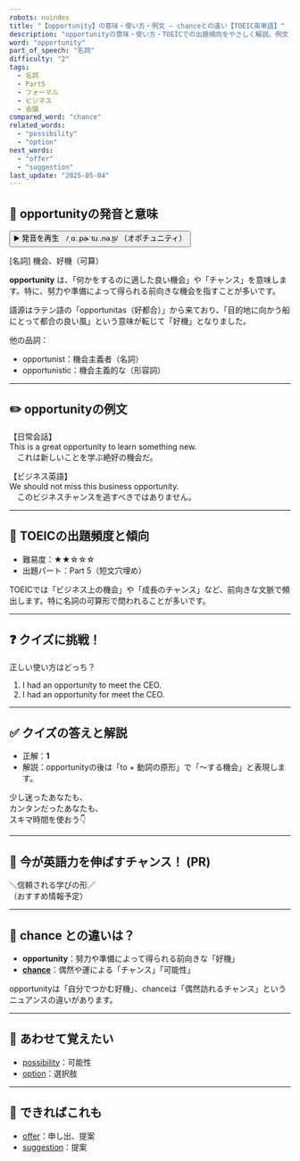 ```yaml
---
robots: noindex
title: "【opportunity】の意味・使い方・例文 ― chanceとの違い【TOEIC英単語】"
description: "opportunityの意味・使い方・TOEICでの出題傾向をやさしく解説。例文・クイズ付きでchanceとの違いもわかりやすく学べます。"
word: "opportunity"
part_of_speech: "名詞"
difficulty: "2"
tags:
  - 名詞
  - Part5
  - フォーマル
  - ビジネス
  - 会議
compared_word: "chance"
related_words:
  - "possibility"
  - "option"
next_words:
  - "offer"
  - "suggestion"
last_update: "2025-05-04"
---
```


## 🔰 opportunityの発音と意味

<button class="play-audio" onclick="playTTS('opportunity')">
  <span class="play-audio-main">
    ▶️ 発音を再生　/ˌɑː.pɚˈtuː.nə.t̬i/
  </span>
  <span class="play-audio-sub">
    （オポチュニティ）
  </span>
</button>

[名詞] 機会、好機（可算）

**opportunity** は、「何かをするのに適した良い機会」や「チャンス」を意味します。特に、努力や準備によって得られる前向きな機会を指すことが多いです。

語源はラテン語の「opportunitas（好都合）」から来ており、「目的地に向かう船にとって都合の良い風」という意味が転じて「好機」となりました。

他の品詞：  
- opportunist：機会主義者（名詞）
- opportunistic：機会主義的な（形容詞）

---

## ✏️ opportunityの例文

【日常会話】  
This is a great opportunity to learn something new.  
　これは新しいことを学ぶ絶好の機会だ。

【ビジネス英語】  
We should not miss this business opportunity.  
　このビジネスチャンスを逃すべきではありません。

---

## 🎯 TOEICの出題頻度と傾向

- 難易度：★★☆☆☆
- 出題パート：Part 5（短文穴埋め）

TOEICでは「ビジネス上の機会」や「成長のチャンス」など、前向きな文脈で頻出します。特に名詞の可算形で問われることが多いです。

---

## ❓ クイズに挑戦！

正しい使い方はどっち？

1. I had an opportunity to meet the CEO.  
2. I had an opportunity for meet the CEO.

---

## ✅ クイズの答えと解説

- 正解：**1**
- 解説：opportunityの後は「to + 動詞の原形」で「～する機会」と表現します。

少し迷ったあなたも、  
カンタンだったあなたも、  
スキマ時間を使おう👇️

---

## 🚀 今が英語力を伸ばすチャンス！ (PR)

<div class="info-center">
＼信頼される学びの形／<br>  
（おすすめ情報予定）
</div>

---

## 🤔  chance との違いは？

- **opportunity**：努力や準備によって得られる前向きな「好機」
- **[chance](/word/chance/)**：偶然や運による「チャンス」「可能性」

opportunityは「自分でつかむ好機」、chanceは「偶然訪れるチャンス」というニュアンスの違いがあります。

---

## 🧩 あわせて覚えたい

- [possibility](/word/possibility/)：可能性
- [option](/word/option/)：選択肢

---

## 📖 できればこれも

- [offer](/word/offer/)：申し出、提案
- [suggestion](/word/suggestion/)：提案

<!-- cvid: aid17_bid44 -->
